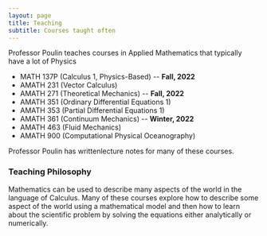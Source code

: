 ```yaml
---
layout: page
title: Teaching
subtitle: Courses taught often
---
```


Professor Poulin teaches courses in Applied Mathematics that typically have a lot of Physics

- MATH 137P (Calculus 1, Physics-Based) -- **Fall, 2022**
- AMATH 231 (Vector Calculus)
- AMATH 271 (Theoretical Mechanics) -- **Fall, 2022**
- AMATH 351 (Ordinary Differential Equations 1)
- AMATH 353 (Partial Differential Equations 1)
- AMATH 361 (Continuum Mechanics) -- **Winter, 2022**
- AMATH 463 (Fluid Mechanics)
- AMATH 900 (Computational Physical Oceanography)

Professor Poulin has writtenlecture notes for many of these courses.

### Teaching Philosophy

Mathematics can be used to describe many aspects of the world in the language of Calculus.  Many of these courses explore how to describe some aspect
of the world using a mathematical model and then how to learn about the scientific problem by solving the equations either analytically or numerically.

